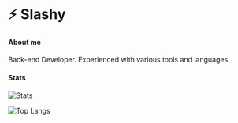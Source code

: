# ⚡ Slashy

#### About me
Back-end Developer. Experienced with various tools and languages.

#### Stats
![Stats](https://streakstats.vercel.app/api?username=SlashyIsTaken&show=reviews,prs_merged_percentage&show_icons=true&hide=contribs,prs,issues&include_all_commits=true&theme=dark#gh-dark-mode-only)

![Top Langs](https://streakstats.vercel.app/api/top-langs/?username=SlashyIsTaken&layout=compact&size_weight=0.5&count_weight=0.5)
